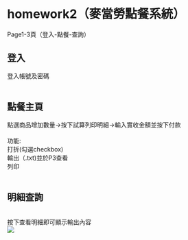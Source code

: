 # homework2（麥當勞點餐系統）
<p>Page1-3頁（登入-點餐-查詢）</p>
<h3>
<h2>登入</h2><summary>登入帳號及密碼</summary><br>
<h2>點餐主頁</h2><summary>點選商品增加數量->按下試算列印明細->輸入實收金額並按下付款</summary><br>
<summary>功能:<br>
打折(勾選checkbox)<br>
輸出（.txt)並於P3查看<br>
列印<br></summary><br>
<h2>明細查詢</h2><br>
<summary>按下查看明細即可顯示輸出內容</summary></h3>
<img src="https://drive.google.com/uc?export=view&id=1bU-XC09OiC1UlAMnH-_Dt2uoYkS1jIBe" border="0" style="width 100">
